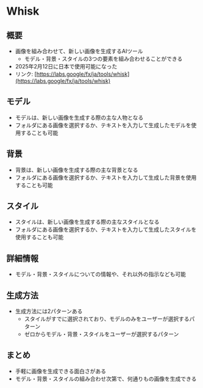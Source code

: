 # Whisk

## 概要

- 画像を組み合わせて、新しい画像を生成するAIツール
  - モデル・背景・スタイルの3つの要素を組み合わせることができる
- 2025年2月12日に日本で使用可能になった
- リンク: [https://labs.google/fx/ja/tools/whisk](https://labs.google/fx/ja/tools/whisk)

## モデル

- モデルは、新しい画像を生成する際の主な人物となる
- フォルダにある画像を選択するか、テキストを入力して生成したモデルを使用することも可能

## 背景

- 背景は、新しい画像を生成する際の主な背景となる
- フォルダにある画像を選択するか、テキストを入力して生成した背景を使用することも可能

## スタイル

- スタイルは、新しい画像を生成する際の主なスタイルとなる
- フォルダにある画像を選択するか、テキストを入力して生成したスタイルを使用することも可能

## 詳細情報

- モデル・背景・スタイルについての情報や、それ以外の指示なども可能

## 生成方法

- 生成方法には2パターンある
  - スタイルがすでに選択されており、モデルのみをユーザーが選択するパターン
  - ゼロからモデル・背景・スタイルをユーザーが選択するパターン

## まとめ

- 手軽に画像を生成できる面白さがある
- モデル・背景・スタイルの組み合わせ次第で、何通りもの画像を生成できる
